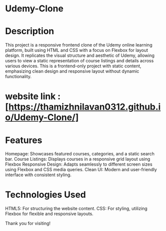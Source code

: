 # Udemy-Clone

# Description

This project is a responsive frontend clone of the Udemy online learning platform, built using HTML and CSS with a focus on Flexbox for layout design. It replicates the visual structure and aesthetic of Udemy, allowing users to view a static representation of course listings and details across various devices. This is a frontend-only project with static content, emphasizing clean design and responsive layout without dynamic functionality.

# website link : [https://thamizhnilavan0312.github.io/Udemy-Clone/]

# Features
Homepage: Showcases featured courses, categories, and a static search bar.
Course Listings: Displays courses in a responsive grid layout using Flexbox
Responsive Design: Adapts seamlessly to different screen sizes using Flexbox and CSS media queries.
Clean UI: Modern and user-friendly interface with consistent styling.

# Technologies Used
HTML5: For structuring the website content.
CSS: For styling, utilizing Flexbox for flexible and responsive layouts.

Thank you for visiting!
